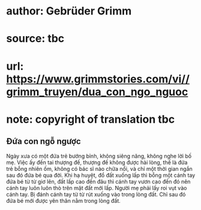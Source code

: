 # author: Gebrüder Grimm
# source: tbc
# url: https://www.grimmstories.com/vi//grimm_truyen/dua_con_ngo_nguoc
# note: copyright of translation tbc

## Đứa con ngỗ ngược 

Ngày xưa có một đứa trẻ bướng bỉnh, không siêng năng, không nghe lời bố
mẹ. Việc ấy đến tai thượng đế, thượng đế không được hài lòng, thế là đứa
trẻ bỗng nhiên ốm, không có bác sĩ nào chữa nổi, và chỉ một thời gian
ngắn sau đó đứa bé qua đời.
Khi hạ huyệt, đổ đất xuống lấp thì bỗng một cánh tay đứa bé từ từ giơ
lên, đất lấp cao đến đâu thì cánh tay vươn cao đến đó nên cánh tay luôn
luôn thò trên mặt đất mới lấp. Người mẹ phải lấy roi vụt vào cánh tay.
Bị đánh cánh tay từ từ rút xuống vào trong lòng đất. Chỉ sau đó đứa bé
mới được yên thân nằm trong lòng đất.
